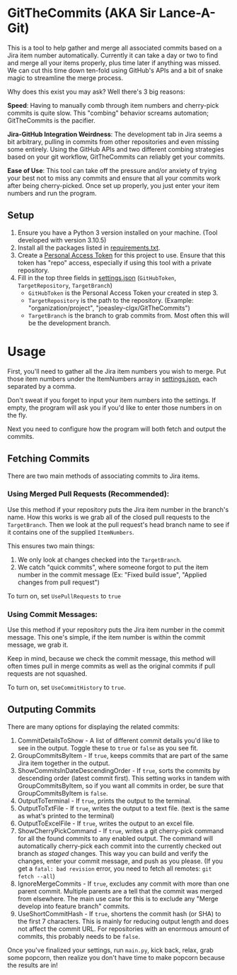 # GitTheCommits (AKA Sir Lance-A-Git)
This is a tool to help gather and merge all associated commits based on a Jira item number automatically.
Currently it can take a day or two to find and merge all your items properly, plus time later if anything was missed.
We can cut this time down ten-fold using GitHub's APIs and a bit of snake magic to streamline the merge process.

Why does this exist you may ask?
Well there's 3 big reasons:

**Speed**:
Having to manually comb through item numbers and cherry-pick commits is quite slow.
This "combing" behavior screams automation; GitTheCommits is the pacifier.

**Jira-GitHub Integration Weirdness**:
The development tab in Jira seems a bit arbitrary, pulling in commits from other repositories and even missing some entirely.
Using the GitHub APIs and two different combing strategies based on your git workflow, GitTheCommits can reliably get your commits.

**Ease of Use**:
This tool can take off the pressure and/or anxiety of trying your best not to miss any commits and ensure that all your commits work after being cherry-picked.
Once set up properly, you just enter your item numbers and run the program.

## Setup
1. Ensure you have a Python 3 version installed on your machine. (Tool developed with version 3.10.5)
2. Install all the packages listed in [requirements.txt](https://github.com/joeasley-clgx/GitTheCommits/blob/main/requirements.txt).
3. Create a [Personal Access Token](https://github.com/settings/tokens) for this project to use. Ensure that this token has "repo" access, especially if using this tool with a private repository.
4. Fill in the top three fields in [settings.json](https://github.com/joeasley-clgx/GitTheCommits/blob/main/settings.json) (`GitHubToken`, `TargetRepository`, `TargetBranch`)
    - `GitHubToken` is the Personal Access Token your created in step 3.
    - `TargetRepository` is the path to the repository. (Example: "organization/project", "joeasley-clgx/GitTheCommits")
    - `TargetBranch` is the branch to grab commits from. Most often this will be the development branch.

# Usage
First, you'll need to gather all the Jira item numbers you wish to merge.
Put those item numbers under the ItemNumbers array in [settings.json](https://github.com/joeasley-clgx/GitTheCommits/blob/main/settings.json), each separated by a comma.

Don't sweat if you forget to input your item numbers into the settings.
If empty, the program will ask you if you'd like to enter those numbers in on the fly.

Next you need to configure how the program will both fetch and output the commits.

## Fetching Commits
There are two main methods of associating commits to Jira items.

### Using Merged Pull Requests **(Recommended)**:

Use this method if your repository puts the Jira item number in the branch's name.
How this works is we grab all of the closed pull requests to the `TargetBranch`.
Then we look at the pull request's head branch name to see if it contains one of the supplied `ItemNumbers`.

This ensures two main things:
1. We only look at changes checked into the `TargetBranch`. 
2. We catch "quick commits", where someone forgot to put the item number in the commit message (Ex: "Fixed build issue", "Applied changes from pull request")

To turn on, set `UsePullRequests` to `true`

### Using Commit Messages:

Use this method if your repository puts the Jira item number in the commit message.
This one's simple, if the item number is within the commit message, we grab it.

Keep in mind, because we check the commit message, this method will often times pull in merge commits as well as the original commits if pull requests are not squashed.

To turn on, set `UseCommitHistory` to `true`.

## Outputing Commits

There are many options for displaying the related commits:

1. CommitDetailsToShow - 
A list of different commit details you'd like to see in the output.
Toggle these to `true` or `false` as you see fit.
2. GroupCommitsByItem -
If `true`, keeps commits that are part of the same Jira item together in the output.
3. ShowCommitsInDateDescendingOrder -
If `true`, sorts the commits by descending order (latest commit first).
This setting works in tandem with GroupCommitsByItem, so if you want all commits in order, be sure that GroupCommitsByItem is `false`.
4. OutputToTerminal -
If `true`, prints the output to the terminal.
5. OutputToTxtFile -
If `true`, writes the output to a text file. (text is the same as what's printed to the terminal)
6. OutputToExcelFile -
If `true`, writes the output to an excel file.
7. ShowCherryPickCommand -
If `true`, writes a git cherry-pick command for all the found commits to any enabled output.
The command will automatically cherry-pick each commit into the currently checked out branch as *staged* changes.
This way you can build and verify the changes, enter your commit message, and push as you please.
(If you get a `fatal: bad revision` error, you need to fetch all remotes: `git fetch --all`)
8. IgnoreMergeCommits -
If `true`, excludes any commit with more than one parent commit.
Multiple parents are a tell that the commit was merged from elsewhere.
The main use case for this is to exclude any "Merge develop into feature branch" commits.
9. UseShortCommitHash -
If `true`, shortens the commit hash (or SHA) to the first 7 characters.
This is mainly for reducing output length and does not affect the commit URL.
For repositories with an enormous amount of commits, this probably needs to be `false`.

Once you've finalized your settings, run `main.py`, kick back, relax, grab some popcorn, then realize you don't have time to make popcorn because the results are in!
